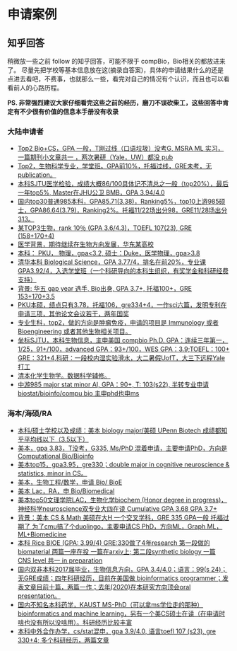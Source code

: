 # 申请案例

## 知乎回答
稍微放一些之前 follow 的知乎回答，可能不限于 compBio，Bio相关的都放进来了。
尽量先把学校等基本信息放在这(摘录自答案)，具体的申请结果什么的还是点进去看吧，不费事，也就那么一些，看完对自己的情况有个认识，而且也可以看看前人的心路历程。

**PS. 非常强烈建议大家仔细看完这些之前的经历，磨刀不误砍柴工，这些回答中肯定有不少很有价值的信息本手册没有收录**

### 大陆申请者 

* [Top2 Bio+CS，GPA 一般，T刚过线（口语垃圾）没考G, MSRA ML 实习，一篇期刊小文章共一 ，两次暑研（Yale，UW）都没 pub](https://www.zhihu.com/question/357928233/answer/1611075908)
* [Top2，生物科学专业，学堂班。GPA前10%，托福过线，GRE未考，无publication。](https://www.zhihu.com/question/357928233/answer/1676772922)
* [本科SJTU医学检验，成绩大概86/100具体记不清总之一般（top20%），最后一年top5%, Master在JHU公卫 BMB，GPA 3.94/4.0](https://www.zhihu.com/question/357928233/answer/1624202195)
* [国内top30普通985本科，GPA85.71(3.38)，Ranking5%，top10上游985硕士，GPA86.64(3.79)，Ranking2%。托福11/22场出分98，GRE11/28场出分313。](https://www.zhihu.com/question/357928233/answer/1775376440)
* [某TOP3生物，rank 10％ (GPA 3.6/4.3)，TOEFL 107(23), GRE (158+170+4)](https://www.zhihu.com/question/357928233/answer/1572869165)
* [医学背景，期待继续在生物方向发展，华东某高校](https://www.zhihu.com/question/357928233/answer/1767168394)
* [本科： PKU， 物理，gpa<3.2, 硕士：Duke，医学物理，gpa>3.8](https://www.zhihu.com/question/357928233/answer/1715321475)
* [清华本科 Biological Science，GPA 3.77/4，排名在前20%，专业课GPA3.92/4，入选学堂班（一个科研导向的本科生组织，有奖学金和科研经费支持）](https://www.zhihu.com/question/357928233/answer/1592694477)
* [背景: 华五 gap year 选手, Bio出身, GPA 3.7+, 托福100+，GRE 153+170+3.5](https://www.zhihu.com/question/357928233/answer/1707714182)
* [PKU本硕，绩点只有3.78，托福106，gre334+4，一作sci六篇，发明专利在申请三项，其他论文会议若干，两年国奖](https://www.zhihu.com/question/357928233/answer/1635142184)
* [专业生科，top2，做的方向是肿瘤免疫，申请的项目是 Immunology 或者 Bioengineering 或者其他生物相关项目。](https://www.zhihu.com/question/357928233/answer/1680252009)
* [坐标SJTU，本科生物信息，主申美国 compbio Ph.D. GPA：连续三年第一，1/25，91+/100，advanced GPA：93+/100，WES GPA：3.9;TOEFL：100+ GRE：321+4,科研：一段校内湿实验滑水，大二暑假UofT，大三下远程Yale打工](https://www.zhihu.com/question/357928233/answer/1468122320)
* [清本化学生物学。数据科学辅修。](https://www.zhihu.com/question/357928233/answer/1626523958)
* [中游985 major stat minor AI, GPA：90+, T: 103(s22), 半转专业申请 biostat/bioinfo/compu bio 主申phd也申ms](https://www.zhihu.com/question/357928233/answer/1449536615)


### 海本/海硕/RA

* [本科/硕士学校以及成绩：美本 biology major/美硕 UPenn Biotech 成绩都知乎平均线以下（3.5以下）](https://www.zhihu.com/question/357928233/answer/1736942074)
* [美本，gpa 3.83，T没考，G335, Ms/PhD 混着申请，主要申请PhD，方向是Computational Bio/Bioinfo](https://www.zhihu.com/question/357928233/answer/1642607571)
* [美本top15，gpa3.95，gre330；double major in cognitive neuroscience & statistics, minor in CS。](https://www.zhihu.com/question/357928233/answer/1602467528)
* [美本，生物工程/数学，申请 Bio/ BioE](https://www.zhihu.com/question/357928233/answer/1720784205)
* [美本 Lac，RA，申 Bio/Biomedical ](https://www.zhihu.com/question/357928233/answer/1708518118)
* [美本top50文理学院LAC，生物化学biochem (Honor degree in progress)，神经科学neuroscience双专业大四在读 Cumulative GPA 3.68 GPA 3.7+](https://www.zhihu.com/question/357928233/answer/1758373159)
* [背景：美本 CS & Math 美硕在大H 一个交叉学科，GRE 335 GPA一般 托福过期了 为了cmu搞了个duolingo，主要申请CS PhD，方向ML，Graph ML，ML+Biomedicine](https://www.zhihu.com/question/357928233/answer/1196624190)
* [本科 Rice BIOE (GPA: 3.99/4) GRE:330做了4年research 第一段做的biomaterial 两篇一座在投 一篇在arxiv上; 第二段synthetic biology 一篇 CNS level 共一 in preparation](https://www.zhihu.com/question/357928233/answer/1607767525)
* [国内双非本科2017届毕业，生物信息方向，GPA 3.4/4.0；语言：99(s 24)；无GRE成绩；四年科研经历，目前在美国做 bioinformatics programmer；发表文章目前十篇，两篇一作；去年(2020)在本研究方向顶会oral presentation。](https://www.zhihu.com/question/357928233/answer/1722266913)
* [国内不知名本科药学，KAUST MS-PhD（可以拿ms学位走的那种）bioinformatics and machine learning，另有一个美CS硕士在读（在申请时啥也没有所以没啥用）。科研经历比较丰富](https://www.zhihu.com/question/357928233/answer/1733084382)
* [本科中外合作办学，cs/stat混申，gpa 3.9/4.0, 语言toefl 107 (s23), gre 330+4; 多个科研经历，两篇文章](https://www.zhihu.com/question/379814619/answer/2505695450)


<!-- ## Case 1 

### 背景
1. 教育背景
      * PKU+Bio&CS
      * 3.5+/86

2. Research Experience
      * Peking University, 本科生科研
      * Yale University, 2019 Summer
      * Microsoft Research Asia, ML, 2020
      * University of Washington, 2020 Summer

3. Publication
      * Bioinformatics 共一

4. 推荐信构成
      * 两封 PKU Research 推荐信
      * 暑研推荐信(Yale, UW)

5. 标化成绩
      * T 100(S20）
      * G 没考

### 选校以及申请结果

| 学校 | 项目 | 结果 |
|:-: | :-: | :-:|
| Yale   | BBS-CBB| Offer  |
| UW   | CSE | Offer  |
| CMU  | CPCB | Offer  |
| Stanford  | Genetics | Interview |
| Caltech   | Biology | short interview  |
| Columbia |system biology | interview  |
| Upenn  | GCB| interview  |
| MIT  | EECS | interview  |
| Cambridge   | CCAIM | interview  |
| Tri-institute | CBM | -|
| UCLA | bioinformatics | -|
| EMBL-EBI | Bioinformatics | - |
| UW |  genome science  | - |
| Cambridge  | Sanger  | - |
| Harvard  | BIG  | - |
| Princeton  | QCB | - |
| MIT  | CSB  | - |
| JHU  | BME  | - | -->


